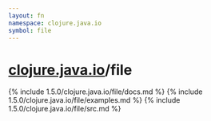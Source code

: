 ```yaml
---
layout: fn
namespace: clojure.java.io
symbol: file
---
```


# [clojure.java.io](../)/file

{% include 1.5.0/clojure.java.io/file/docs.md %}
{% include 1.5.0/clojure.java.io/file/examples.md %}
{% include 1.5.0/clojure.java.io/file/src.md %}

